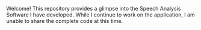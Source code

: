 Welcome!
This repository provides a glimpse into the Speech Analysis Software I have developed. While I continue to work on the application, I am unable to share the complete code at this time.

